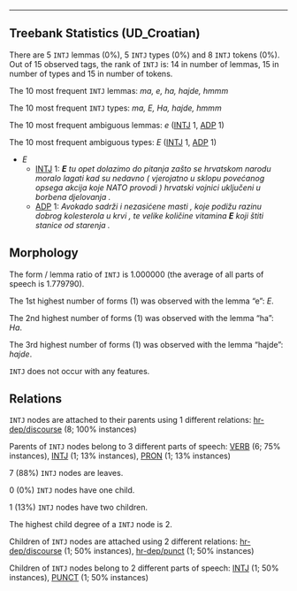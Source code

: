 

--------------------------------------------------------------------------------

## Treebank Statistics (UD_Croatian)

There are 5 `INTJ` lemmas (0%), 5 `INTJ` types (0%) and 8 `INTJ` tokens (0%).
Out of 15 observed tags, the rank of `INTJ` is: 14 in number of lemmas, 15 in number of types and 15 in number of tokens.

The 10 most frequent `INTJ` lemmas: <em>ma, e, ha, hajde, hmmm</em>

The 10 most frequent `INTJ` types:  <em>ma, E, Ha, hajde, hmmm</em>

The 10 most frequent ambiguous lemmas: <em>e</em> ([INTJ]() 1, [ADP]() 1)

The 10 most frequent ambiguous types:  <em>E</em> ([INTJ]() 1, [ADP]() 1)


* <em>E</em>
  * [INTJ]() 1: <em><b>E</b> tu opet dolazimo do pitanja zašto se hrvatskom narodu moralo lagati kad su nedavno ( vjerojatno u sklopu povećanog opsega akcija koje NATO provodi ) hrvatski vojnici uključeni u borbena djelovanja .</em>
  * [ADP]() 1: <em>Avokado sadrži i nezasićene masti , koje podižu razinu dobrog kolesterola u krvi , te velike količine vitamina <b>E</b> koji štiti stanice od starenja .</em>

## Morphology

The form / lemma ratio of `INTJ` is 1.000000 (the average of all parts of speech is 1.779790).

The 1st highest number of forms (1) was observed with the lemma “e”: <em>E</em>.

The 2nd highest number of forms (1) was observed with the lemma “ha”: <em>Ha</em>.

The 3rd highest number of forms (1) was observed with the lemma “hajde”: <em>hajde</em>.

`INTJ` does not occur with any features.


## Relations

`INTJ` nodes are attached to their parents using 1 different relations: [hr-dep/discourse]() (8; 100% instances)

Parents of `INTJ` nodes belong to 3 different parts of speech: [VERB]() (6; 75% instances), [INTJ]() (1; 13% instances), [PRON]() (1; 13% instances)

7 (88%) `INTJ` nodes are leaves.

0 (0%) `INTJ` nodes have one child.

1 (13%) `INTJ` nodes have two children.

The highest child degree of a `INTJ` node is 2.

Children of `INTJ` nodes are attached using 2 different relations: [hr-dep/discourse]() (1; 50% instances), [hr-dep/punct]() (1; 50% instances)

Children of `INTJ` nodes belong to 2 different parts of speech: [INTJ]() (1; 50% instances), [PUNCT]() (1; 50% instances)

